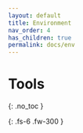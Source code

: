 ```yaml
---
layout: default
title: Environment
nav_order: 4
has_children: true
permalink: docs/env
---
```


# Tools
{: .no_toc }


{: .fs-6 .fw-300 }
